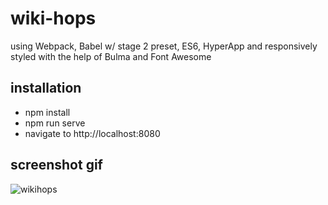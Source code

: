 # wiki-hops

using Webpack, Babel w/ stage 2 preset, ES6, HyperApp and responsively styled with the help of Bulma and Font Awesome

## installation

* npm install
* npm run serve
* navigate to http://localhost:8080

## screenshot gif

![wikihops](https://user-images.githubusercontent.com/11671559/29298122-6be455a8-811a-11e7-908b-d714b5b38dc3.gif)
